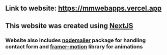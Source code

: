 ## Link to website: https://mmwebapps.vercel.app

## This website was created using [NextJS](https://nextjs.org/)

### Website also includes [nodemailer](https://nodemailer.com/about/) package for handling contact form and [framer-motion](https://www.framer.com/motion/) library for animations
